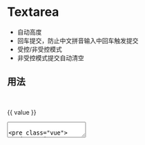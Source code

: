 # Textarea
- 自动高度
- 回车提交，防止中文拼音输入中回车触发提交
- 受控/非受控模式
- 非受控模式提交自动清空

<script setup>
  import { ref } from 'vue'
  import Textarea from 'components/Textarea/index.vue'

  const value = ref('')
</script>

## 用法
<br />

<p>{{ value }}</p>
<Textarea @submit="v => value = v" />

```vue
<script setup>
import { ref } from 'vue'
import Textarea from 'components/Textarea/index.vue'

const value = ref('')
</script>

<template>
  <Textarea @submit="v => value = v" />
</template>
```
